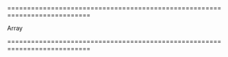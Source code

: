 ===========================================================================
<!--type-->Array<String, Number, Boolean><!--/type-->
===========================================================================

<!--shortDescription-->

<!--/shortDescription-->

<!--fullDescription-->

<!--/fullDescription-->